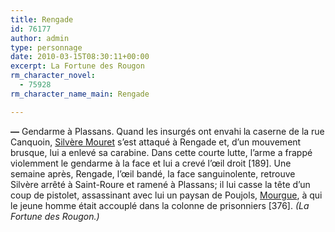 ```yaml
---
title: Rengade
id: 76177
author: admin
type: personnage
date: 2010-03-15T08:30:11+00:00
excerpt: La Fortune des Rougon
rm_character_novel:
  - 75928
rm_character_name_main: Rengade

---
```

**—** Gendarme à Plassans. Quand les insurgés ont envahi <span style="font-family: Arial;">la </span>caserne de la rue Canquoin, <a href="/personnage/mouret-silvere/" target="_self">Silvère Mouret</a> s&rsquo;est attaqué à Rengade et, d&rsquo;un mouvement brusque, lui a enlevé sa carabine. Dans cette courte lutte, l&rsquo;arme a frappé violemment le gendarme à la face et lui a crevé l&rsquo;œil droit [189]. Une semaine après, Rengade, l&rsquo;œil bandé, la face sanguinolente, retrouve Silvère arrêté à Saint-Roure et ramené à Plassans; il lui casse la tête d&rsquo;un coup de pistolet, assassinant avec lui un paysan de Poujols, <a href="/personnage/mourgue/" target="_self">Mourgue</a>, à qui le jeune homme était accouplé dans la colonne de prisonniers [376]. _(La Fortune des Rougon.)_